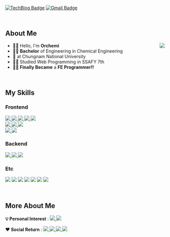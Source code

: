 <!-- ![soft](https://capsule-render.vercel.app/api?height=80&type=soft&color=2c2e32&text="가슴이%20뛰는%20일을%20하러%20이%20곳에%20오다"&fontColor=ffbf00&fontSize=30) -->

[![TechBlog Badge](https://img.shields.io/badge/Tech_Blog-2c2e32?style=flat&logo=GitHub&logoColor=ffbf00)](https://orchemi.github.io/) [![Gmail Badge](https://img.shields.io/badge/Gmail-D14836?style=flat&logo=Gmail&logoColor=white)](mailto:tmdgns971126@gmail.com)

<br>

## About Me

<div>

<img align='right' src="http://mazassumnida.wtf/api/v2/generate_badge?boj=tmdgns1126">

- 🙋‍♂️ Hello, I'm **Orchemi**
- 👨‍🎓 **Bachelor** of Engineering in Chemical Engineering
- 🏫 at Chungnam National University
- 👨‍💻 Studied Web Programming in SSAFY 7th
- 🦸‍♂️ **Finally Became** a **FE Programmer!!**

</div>

<br>

## My Skills

<!-- https://github.com/topics/ -->

<!-- ### 💪 I'm good at

<br> -->

<!-- 
### Editer

![Visual Studio Code](https://img.shields.io/badge/Visual_Studio_Code-007ACC?style=flat&logo=VisualStudioCode&logoColor=white)
![Intellij IDEA](https://img.shields.io/badge/IntelliJ-IDEA-494c4f?style=flat&logo=IntelliJIDEA&logoColor=white)
![PyCharm](https://img.shields.io/badge/PyCharm-30a14e?style=flat&logo=PyCharm&logoColor=white)
<a>
<img src="https://img.shields.io/badge/Jupyter Notebook-F37626?style=flat&logo=Jupyter&logoColor=white"> <!-- Jupyter Notebook
</a>
-->

### Frontend

<!-- <a href="https://orchemi.github.io/blogdev/Blog_How-To-Use-Markdown/">
<img src="https://img.shields.io/badge/Markdown-392F31?logo=Markdown&logoColor=white"> Markdown 
</a> -->
<a href="https://orchemi.github.io/categories/html">
  <img src="https://img.shields.io/badge/HTML5-E34F26?style=flat&logo=HTML5&logoColor=white"> <!-- HTML5 -->
</a>
<!-- <a href="https://orchemi.github.io/blogdev/Blog_Liquid_study/">
<img src="https://img.shields.io/badge/-💧%20Liquid-blue"> Liquid
</a> -->
<a href="https://orchemi.github.io/categories/css">
  <img src="https://img.shields.io/badge/CSS3-1572B6?style=flat&logo=CSS3&logoColor=white"> <!-- CSS3 -->
</a>
<a href="https://orchemi.github.io/categories/scss">
  <img src="https://img.shields.io/badge/SCSS-ff69b4?style=flat&logo=Sass&logoColor=white"> <!-- SCSS -->
</a>
<a href="https://orchemi.github.io/categories/js">
  <img src="https://img.shields.io/badge/JavaScript-F7DF1E?style=flat&logo=JavaScript&logoColor=black"> <!-- JavaScript -->
</a>
<a href="https://orchemi.github.io/categories/ts">
  <img src="https://img.shields.io/badge/TypeScript-2f75c0?style=flat&logo=TypeScript&logoColor=white"> <!-- TypeScript -->
</a> 
<br>
<a href="https://orchemi.github.io/categories/vue">
  <img src="https://img.shields.io/badge/Vue3-41b883?style=flat&logo=Vuedotjs&logoColor=white"> <!-- Vue.js -->
</a> 
<a href="https://orchemi.github.io/categories/reactjs">
  <img src="https://img.shields.io/badge/React-00c8ff?style=flat&logo=React&logoColor=white"> <!-- React -->
</a> 
<a href="">
  <img src="https://img.shields.io/badge/Next-000000?style=flat&logo=NEXTdotjs&logoColor=white"> <!-- Next -->
</a> 
<br>
<a href="https://orchemi.github.io/categories/bootstrap">
  <img src="https://img.shields.io/badge/Bootstrap-7952B3?style=flat&logo=Bootstrap&logoColor=white"> <!-- Bootstrap -->
</a>
<a href="https://orchemi.github.io/">
  <img src="https://img.shields.io/badge/Figma-f07050?style=flat&logo=Figma&logoColor=white"> <!-- Figma -->
</a>

### Backend

<a href="https://orchemi.github.io/categories/python_lang">
  <img src="https://img.shields.io/badge/Python-3766AB?style=flat&logo=Python&logoColor=white"> <!-- Python -->
</a>
<a href="https://orchemi.github.io/categories/django">
  <img src="https://img.shields.io/badge/Django-0c4b33?style=flat&logo=Django&logoColor=white"> <!-- Django -->
</a>
<a href="https://orchemi.github.io/">
  <img src="https://img.shields.io/badge/Node.js-7fc728?style=flat&logo=node.js&logoColor=white"> <!-- node.js -->
</a>

### Etc

<img src="https://img.shields.io/badge/git-e84c31?style=flat&logo=git&logoColor=white"> <!-- git --> <img src="https://img.shields.io/badge/GitHub-1b242b?style=flat&logo=github&logoColor=white"> <!-- github --> <img src="https://img.shields.io/badge/GitLab-1b242b?style=flat&logo=gitlab&logoColor=white"> <!-- gitlab --> <img src="https://img.shields.io/badge/Notion-ffffff?style=flat&logo=Notion&logoColor=black"> <!-- Notion --> <img src="https://img.shields.io/badge/Bitbucket-2583fe?style=flat&logo=Bitbucket&logoColor=white"> <!-- Confluence --> <img src="https://img.shields.io/badge/JIRA-2583fe?style=flat&logo=JIRA&logoColor=white"> <!-- JIRA --> <img src="https://img.shields.io/badge/Confluence-2583fe?style=flat&logo=CONFLUENCE&logoColor=white"> <!-- Confluence -->


<br>

<!-- ### 🤩 I'll learn

<br> -->

## More About Me

<!-- <img align='right' src="https://github-readme-stats.vercel.app/api?username=orchemi&show_icons=true" height="160"> -->

**💡 Personal Interest** : 
<a href="https://orchemi.github.io/categories/blogdev">
  <img src="https://img.shields.io/badge/-%F0%9F%94%A7%20GitHub%20Page%20Customizing-2c2e32">
</a> <img src="https://img.shields.io/badge/-%F0%9F%94%A9%20Office%20Automation-lightgrey">

**:heart: Social Return** : 
<a href="https://orchemi.github.io/categories/psr">
  <img src="https://img.shields.io/badge/-%F0%9F%92%AA%20Volunteer-important">
</a>
<a href="https://orchemi.github.io/categories/psr">
  <img src="https://img.shields.io/badge/-%F0%9F%92%9A%20Organ--donation-green">
</a>
<a href="https://orchemi.github.io/categories/psr">
  <img src="https://img.shields.io/badge/-%F0%9F%A9%B8%20Blood--donation-red">
</a>
<a href="https://orchemi.github.io/categories/psr">
  <img src="https://img.shields.io/badge/-%F0%9F%92%B0%20Donation-yellow">
</a>

<!--

🏫 <b>Career</b> <br>

  * 📍 충남대학교 제 51대 공과대학 학생회 사무차장(2019)<br>
  * 📍 충남대학교 교내봉사단(2019)<br>
  * 📍 충남대학교 제 6대 응용화학공학과 학생회장(2020)<br>
-->

